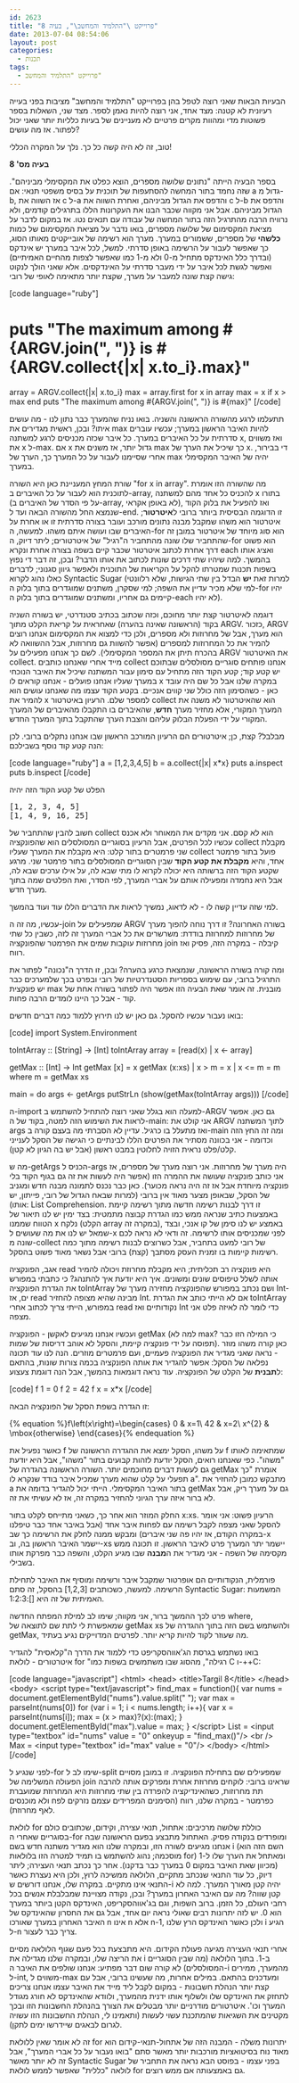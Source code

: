 ```yaml
---
id: 2623
title: "פרוייקט \"התלמיד והמחשב\", בעיה 8"
date: 2013-07-04 08:54:06
layout: post
categories: 
  - תכנות
tags: 
  - פרוייקט "התלמיד והמחשב"
---
```

הבעיות הבאות שאני רוצה לטפל בהן בפרוייקט "התלמיד והמחשב" מציבות בפני בעייה רעיונית לא קטנה: מצד אחד, אני רוצה להיות נאמן לספר. מצד שני, השאלות בספר פשוטות מדי ומהוות מקרים פרטיים לא מעניינים של בעיות כלליות יותר שאני יכול לפתור. אז מה עושים?

טוב, זה לא היה קשה כל כך. נלך על המקרה הכללי!

<strong>בעיה מס' 8</strong>

בספר הבעיה הייתה "נתונים שלושה מספרים, הוצא כפלט את המקסימלי מביניהם". שזה נחמד בתור המחשה להסתעפות של תוכנית על בסיס משפטי תנאי: אם a גדול מ-b, אז השווה את c ל-a והדפס את הגדול מביניהם, ואחרת השווה את c ל-b והדפס את הגדול מביניהם. אבל אני מקווה שכבר הבנו את העקרונות הללו בתרגילים קודמים, ולא נרוויח הרבה מהתרגיל הזה בתור המחשה של עבודה עם תנאים נטו. אז במקום לדבר על מציאת המקסימום של שלושה מספרים, בואו נדבר על מציאת המקסימום של כמות <strong>כלשהי</strong> של מספרים, ששמורים במערך. מערך הוא רשימה של אובייקטים מאותו הסוג, כך שאפשר לעבור על הרשימה באופן סדרתי. למשל, לכל איבר במערך יש אינדקס (ובדרך כלל האינדקס מתחיל מ-0 ולא מ-1 כמו שאפשר לצפות מהחיים האמיתיים) ואפשר לגשת לכל איבר על ידי מעבר סדרתי על האינדקסים. אלא שאני הולך לנקוט גישה קצת שונה למעבר על מערך, שקצת יותר מתאימה לאופי של רובי:

[code language="ruby"]
# puts &quot;The maximum among #{ARGV.join(&quot;, &quot;)} is #{ARGV.collect{|x| x.to_i}.max}&quot;
array = ARGV.collect{|x| x.to_i}
max = array.first
for x in array
  max = x if x &gt; max
end
puts &quot;The maximum among #{ARGV.join(&quot;, &quot;)} is #{max}&quot;
[/code]

תתעלמו לרגע מהשורה הראשונה והשניה. בואו נניח שהמערך כבר נתון לנו - מה עושים איתו? ובכן, ראשית מגדירים את max להיות האיבר הראשון במערך; עכשיו עוברים סדרתית על כל האיברים במערך. כל איבר שכזה מכניסים לרגע למשתנה x, ואז משווים את x ל-max. אם x גדול יותר, אז משנים את max כך שיכיל את הערך של x. די בבירור, אחרי שסיימנו לעבור על כל המערך כך, הערך של max יהיה של האיבר המקסימלי במערך.

שורת המחץ המעניינת כאן היא השורה "for x in array". מה שהשורה הזו אומרת לתוכנית הוא לעבור על כל האיברים ב-array, להכניס כל אחד מהם למשתנה x בתורו (על פי הסדר של האיברים ב-array, לא באופן אקראי), ואז להפעיל את בלוק הקוד שנמצא החל מהשורה הבאה ועד ל-end. זו הדוגמה הבסיסית ביותר ברובי ל<strong>איטרטור</strong>; איטרטור הוא משהו שמקבל מבנה נתונים מורכב ועובר בצורה סדרתית זו או אחרת על האיברים שבו ועושה איתם משהו. למעשה, ה-for הוא סוג מיוחד של איטרטור במובן זה שהתחביר שלו שונה מהתחביר ה"רגיל" של איטרטורים; ליתר דיוק, ה-for הוא פשוט דרך אחרת לכתוב איטרטור שכבר קיים בשפה בצורה אחרת ונקרא each ואציג אותו בהמשך. למה שיהיו שתי דרכים שונות לכתוב את אותו הדבר? ובכן, זה דבר די נפוץ בשפות תכנות שמטרתו להקל על הקריאות של התוכנית ולאפשר גיוון סגנוני; לדברים כאלו נהוג לקרוא Syntactic Sugar (למרות זאת <strong>יש</strong> הבדל בין שתי הגישות, שלא רלוונטי למי שלא מכיר עדיין את השפה; למי שסקרן, משתנים שמוגדרים בתוך בלוק ה-for יהיו קיימים גם אחריו, ומשתנים שמוגדרים בתוך בלוק ה-each לא יהיו).

דוגמה לאיטרטור קצת יותר מחוכם, וכזה שכתוב בכתיב סטנדרטי, יש בשורה השניה בקוד (הראשונה שאינה בהערה) שאחראית על קריאת הקלט מתוך ARGV. כזכור, ARGV הוא מערך, אבל של מחרוזות ולא מספרים, ולכן כדי למצוא את המקסימום אנחנו רוצים להמיר את כל המחרוזות למספרים (אפשר להשוות גם מחרוזות, אבל ההשוואה לא בהכרח תיתן את המספר המקסימלי). לשם כך אנחנו מפעילים על ARGV את האיטרטור collect. מייד אחרי שאנחנו כותבים collect אנחנו פותחים סוגריים מסולסלים שבתוכם יש קטע קוד; קטע הקוד הזה מתחיל עם סימון עבור המשתנה שיכיל את האיבר הנוכחי במערך שעליו אנחנו פועלים - אנחנו קוראים לו x במקרה שלנו אבל כל שם היה עובד כאן - כשהסימון הזה כולל שני קווים אנכיים. בקטע הקוד עצמו מה שאנחנו עושים הוא להמיר את x למספר שלם. הרעיון באיטרטור collect הוא שהאיטרטור לא משנה את המערך המקורי, אלא מחזיר מערך <strong>חדש</strong>, שהאיברים בו התקבלו מהאיברים של המערך המקורי על ידי הפעלת הבלוק עליהם והצבת הערך שהתקבל בתוך המערך החדש.

מבלבל? קצת, כן; איטרטורים הם הרעיון המורכב הראשון שבו אנחנו נתקלים ברובי. לכן הנה קטע קוד נוסף בשבילכם:

[code language="ruby"]
a = [1,2,3,4,5]
b = a.collect{|x| x*x}
puts a.inspect
puts b.inspect
[/code]

הפלט של קטע הקוד הזה יהיה

<pre dir="ltr">
[1, 2, 3, 4, 5]
[1, 4, 9, 16, 25]
</pre>

חשוב להבין שהתחביר של collect הוא לא קסם. אני מקדים את המאוחר ולא אכנס עכשיו לכל הפרטים, אבל הרעיון בסוגריים המסולסלים הוא שהפונקציה collect מקבלת שני פרמטרים בתור קלט: היא מקבלת את המערך שעליו collect פועל בתור פרמטר אחד, והיא <strong>מקבלת את קטע הקוד</strong> שבין הסוגריים המסולסלים בתור פרמטר שני. מרגע שקטע הקוד הזה ברשותה היא יכולה לקרוא לו מתי שבא לה, על אילו ערכים שבא לה, אבל היא נחמדה ומפעילה אותם על אברי המערך, לפי הסדר, ואת הפלטים שמה בתוך מערך חדש.

למי שזה עדיין קשה לו - לא לדאוג, נמשיך לראות את הדברים הללו עוד ועוד בהמשך.

עכשיו, מה זה ה-join שמפעילים על ARGV בשורה האחרונה? זו דרך נוחה להפוך מערך של מחרוזות למחרוזת בודדת: משרשרים את כל אברי המערך זה לזה, כשבין כל שתי מחרוזות עוקבות שמים את הפרמטר שהפונקציה join קיבלה - במקרה הזה, פסיק ואז רווח.

ומה קורה בשורה הראשונה, שנמצאת כרגע בהערה? ובכן, זו הדרך ה"נכונה" לפתור את התרגיל ברובי, עם שימוש בספריות הסטנדרטיות של רובי ובפרט בכך שלמערכים כבר יש פונקצית max מובנית. זה אומר שאת הבעיה הזו אפשר היה לפתור בשורה אחת של קוד - אבל כך היינו לומדים הרבה פחות.

בואו נעבור עכשיו להסקל. גם כאן יש לנו תירוץ ללמוד כמה דברים חדשים:

[code]
import System.Environment

toIntArray :: [String] -&gt; [Int]
toIntArray array = [read(x) | x &lt;- array]

getMax :: [Int] -&gt; Int
getMax [x] 	= x
getMax (x:xs)
  | x &gt; m  	= x
  | x &lt;= m 	= m
  where m = getMax xs

main = do
  args &lt;- getArgs
  putStrLn (show(getMax(toIntArray args)))
[/code]

ה-import למעלה הוא בגלל שאני רוצה להתחיל להשתמש ב-ARGV גם כאן. אפשר לראות את השימוש הזה למטה, בקוד של ה-main: אני קולט את ARGV לתוך המשתנה args ואז מתעלל בו כרגיל. עדיין לא הסברתי מה בעצם קורה ב-main ומה זה החץ הזה וכדומה - אני בכוונה מסתיר את הפרטים הללו לבינתיים כי הגישה של הסקל לענייני קלט/פלט נראית הזויה לחלוטין במבט ראשון (אבל יש בה הגיון לא קטן).

מה ש-getArgs הכניס ל-args היה מערך של מחרוזות. אני רוצה מערך של מספרים, אז אני כותב פונקציה שעושה את ההמרה הזו (אפשר היה לעשות את זה גם בגוף הקוד בלי פונקציה מיוחדת אבל אז זה היה נראה מכוער). כאן כבר נכנס לתמונה מבנה חדש ומגניב של הסקל, שבאופן מצער מאוד אין ברובי (למרות שבאח הגדול של רובי, פייתון, יש אותו): List Comprehension. זו דרך לבנות רשימה חדשה מתוך רשימה קיימת באמצעות כתיב שנראה ממש כמו הגדרת קבוצה מתמטית: בצד ימין יש לנו תיאור של הטווח שממנו x נלקח (הקלט array במקרה זה), באמצע יש לנו סימן של קו אנכי, ובצד שמאל יש לנו את מה שעושים ל-x לפני שמכניסים אותו לרשימה. זה ודאי לא נראה לכם שונה מ-collect של רובי למעט בתחביר, אבל כשרוצים לבנות רשימה מתוך כמה רשימות קיימות בו זמנית העסק מסתבך (קצת) ברובי אבל נשאר מאוד פשוט בהסקל.

אגב, הפונקציה read היא פונקציה רב תכליתית; היא מקבלת מחרוזת ויכולה להמיר אותה לשלל טיפוסים שונים ומשונים. איך היא יודעת איך להתנהג? כי כתבתי במפורש את הגדרת הפונקציה toIntArray ושם נכתב במפורש שהפונקציה מחזירה מערך של Int-ים, אז read מבינה שהיא מצופה להחזיר Int. אם לא הייתי כותב את הגדרת toIntArray במפורש, הייתי צריך לכתוב אחרי read נקודותיים ואז Int כדי לומר לה לאיזה פלט אני מצפה.

ועכשיו אנחנו מגיעים לאקשן - הפונקציה getMax (למה לא max? כי המילה הזו כבר תפוסה על ידי פונקציה קיימת, והסקל לא אוהב דריסות של שמות). כאן קורה משהו מוזר - נראה שאני מגדיר את הפונקציה פעמיים, ועם פרמטרים מוזרים. הנה לנו עוד תכונה נפלאה של הסקל: אפשר להגדיר את אותה הפונקציה בכמה צורות שונות, בהתאם ל<strong>תבנית</strong> של הקלט של הפונקציה. עוד נראה דוגמאות בהמשך, אבל הנה דוגמת צעצוע:

[code]
f 1 = 0
f 2 = 42
f x = x*x
[/code]

זו הגדרה בשפת הסקל של הפונקציה הבאה:

{% equation %}f\left(x\right)=\begin{cases} 0 & x=1\\ 42 & x=2\\ x^{2} & \mbox{otherwise} \end{cases}{% endequation %}

כאשר נפעיל את f על משהו, הסקל ימצא את ההגדרה הראשונה של f שמתאימה לאותו "משהו". כפי שאנחנו רואים, הסקל יודעת לזהות קבועים בתור "משהו", אבל היא יודעת גם לעשות דברים מחוכמים יותר. השורה הראשונה בהגדרה של getMax אומרת "כך תפעלי על קלט שהוא מערך שמכיל איבר בודד שנקרא לו a". מתבקש כמובן להחזיר את a בתור האיבר המקסימלי. הייתי יכול להגדיר בדומה את getMax גם על מערך ריק, אבל לא ברור איזה ערך הגיוני להחזיר במקרה זה, אז לא עשיתי את זה.

החלק המוזר הוא אחר כך, כשאני מתייחס לקלט בתור x:xs. הרעיון פשוט: אני אומר להסקל שאני מצפה לקבל רשימה עם לפחות איבר אחד (אבל באיבר אחד כבר טיפלנו במקרה הקודם, אז יהיו פה שני איברים) ומבקש ממנה לחלק את הרשימה כך שב-x יישמר האיבר הראשון בה, וב-xs יישמר יתר המערך פרט לאיבר הראשון. זו תכונה ממש מקסימה של השפה - אני מגדיר את ה<strong>מבנה</strong> שבו מגיע הקלט, והשפה כבר מפרקת אותו בשבילי.

פורמלית, הנקודותיים הם אופרטור שמקבל איבר ורשימה ומוסיף את האיבר לתחילת הרשימה. למעשה, כשכותבים [1,2,3] בהסקל, זה סתם Syntactic Sugar: המשמעות האמיתית של זה היא []:1:2:3.

פרט לכך ההמשך ברור, אני מקווה; שימו לב למילת המפתח החדשה where, שמאפשרת לי לתת שם לתוצאה של getMax xs ולהשתמש בשם הזה בתוך ההגדרה של getMax, מה שעוזר לקוד להיות קריא יותר. לפרטים המדוייקים נגיע בעתיד.

בואו נשתמש בגרסת הג'אווהסקריפט כדי ללמוד את הדרך ה"קלאסית" להגדיר איטרטורים - לולאת for "רגילה", מהסוג שבו משתמשים בשפות כמו C ו-++C:

[code language="javascript"]
&lt;html&gt;
&lt;head&gt;
&lt;title&gt;Targil 8&lt;/title&gt;
&lt;/head&gt;
&lt;body&gt;
  &lt;script type=&quot;text/javascript&quot;&gt;
    find_max = function(){
		var nums = document.getElementById(&quot;nums&quot;).value.split(&quot; &quot;);
		var max = parseInt(nums[0])
		for (var i = 1; i &lt; nums.length; i++){
			var x = parseInt(nums[i]);
			max = (x &gt; max)?(x):(max);
		}
		document.getElementById(&quot;max&quot;).value = max;
    }
  &lt;/script&gt;
  List = &lt;input type=&quot;textbox&quot; id=&quot;nums&quot; value = &quot;0&quot; onkeyup = &quot;find_max()&quot;/&gt;
  &lt;br /&gt;
  Max = &lt;input type=&quot;textbox&quot; id=&quot;max&quot; value = &quot;0&quot;/&gt;
&lt;/body&gt;
&lt;/html&gt;
[/code]

לפני שנגיע ל-for שימו לב ל-split שמפעילים שם בתחילת הפונקציה. זו במובן מסויים הפעולה המשלימה של join שראינו ברובי: לוקחים מחרוזת אחרת ומפרקים אותה להרבה תת מחרוזות, כשהאינדיקציה להפרדה בין שתי מחרוזות היא המחרוזת שמועברת כפרמטר - במקרה שלנו, רווח (הסימנים המפרידים עצמם נזרקים לפח ולא מוכנסים לאף מחרוזת).

לולאת for כוללת שלושה מרכיבים: אתחול, תנאי עצירה, וקידום, שכתובים כולם בסוגריים שאחרי ה-for ומופרדים בנקודה פסיק. האתחול מתבצע בפעם הראשונה שבה אנחנו מגיעים לשורה הזו, ובמקרה שלנו הוא מגדיר משתנה חדש בשם i (השם הזה הוא מוסכמה; נהוג להשתמש בו תמיד למטרה הזו בלולאות for) ומאתחל את הערך שלו ל-1 (מכיוון שאת האיבר במקום 0 במערך כבר בדקנו). אחר כך נכתב תנאי העצירה; ליתר דיוק, כל עוד התנאי שנכתב מתקיים, הלולאה ממשיכה לרוץ, ולכן היא נעצרת כאשר התנאי אינו מתקיים. במקרה שלו, אנחנו דורשים ש-i יהיה קטן מאורך המערך. למה לא קטן שווה? מה עם האיבר האחרון במערך? ובכן, נקודה מצויינת שמבלבלת אנשים בכל רחבי העולם, כל הזמן. ברוב השפות, וגם בג'אווהסקריפט, האינדקס הקטן ביותר במערך הוא 0. יש לזה יתרונות רבים שאולי נראה יום אחד, אבל גם את החסרון שהאינדקס של האיבר האחרון במערך שאורכו n אינו n אלא n-1, ולכן כאשר האינדקס הרץ שלנו i הגיע ל-n צריך כבר לעצור.

אחרי תנאי העצירה מגיעה פעולת הקידום. היא מתבצעת בכל פעם שגוף הלולאה מסיים את הריצה שלו, ובמקרה שלנו מגדילה את i ב-1. בתוך הלולאה (מה שבין הסוגריים המסולסלים) לא קורה שום דבר מפתיע: אנחנו שולפים את האיבר ה-i מהמערך, ממירים ל-int, משווים ל-max ומעדכנים בהתאם. במילים אחרות, מה שעשינו ברובי, אבל עם קצת יותר הנהלת חשבונות - במקום לקבל ליד מייד את האיבר עצמו אנחנו צריכים לתחזק את האינדקס שלו ולשלוף אותו ידנית מהמערך, ולוודא שהאינדקס לא חורג מגודל המערך וכו'. איטרטורים מודרניים יותר מבטלים את הצורך בהנהלת החשבונות הזו ובכך מקטינים את השגיאות שהמתכנת עשוי לעשות (ותאמינו לי, הנהלת החשבונות הזו עשויה לגרום לבאגים שיידרשו ימים לתקן).

זה לא אומר שאין ללולאת for יתרונות משלה - המבנה הזה של אתחול-תנאי-קידום הוא מאוד נוח בסיטואציות מורכבות יותר מאשר סתם "בואו נעבור על כל אברי המערך", אבל זה לא יותר מאשר Syntactic Sugar בפני עצמו - בפוסט הבא נראה את התחביר של לולאה "כללית" שאפשר לממש לולאת for גם באמצעותה אם ממש רוצים.
